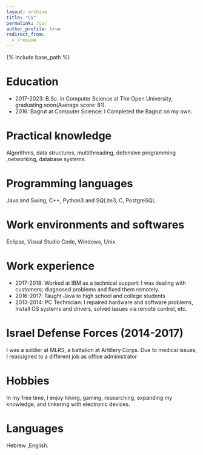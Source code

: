 ```yaml
---
layout: archive
title: "CV"
permalink: /cv/
author_profile: true
redirect_from:
  - /resume
---
```


{% include base_path %}

Education
======
* 2017-2023: B.Sc. in Computer Science at The Open University, graduating soon(Average score: 81).
* 2016: Bagrut at Computer Science: I Completed the Bagrut on my own.

Practical knowledge
======
Algorithms, data structures, multithreading, defensive programming ,networking, database systems.

Programming languages
======
Java and Swing, C++, Python3 and SQLite3, C, PostgreSQL.
  
Work environments and softwares
======
Eclipse, Visual Studio Code,  Windows, Unix.

Work experience
======
* 2017-2018: Worked at IBM as a technical support: I was dealing with customers; diagnosed
problems and fixed them remotely.
* 2016-2017: Taught Java to high school and college students
* 2013-2014: PC Technician: I repaired hardware and software problems, Install OS systems
and drivers, solved issues via remote control, etc.
  
Israel Defense Forces (2014-2017)
======
I was a soldier at MLRS, a battalion at Artillery Corps. Due to medical issues, I reassigned to a
different job as office administrator
  
Hobbies
======
In my free time, I enjoy hiking, gaming, researching, expanding my knowledge, and tinkering with
electronic devices.
  
Languages
======
Hebrew ,English.

